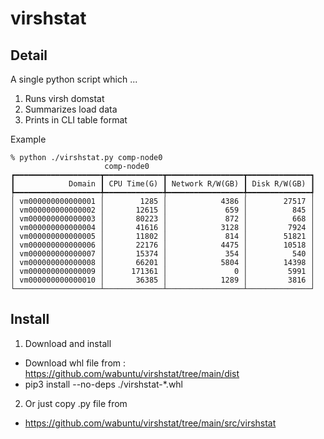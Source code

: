 # virshstat

## Detail

A single python script which ...
1. Runs virsh domstat
2. Summarizes load data
3. Prints in CLI table format

Example
```
% python ./virshstat.py comp-node0
                     comp-node0                      
┏━━━━━━━━━━━━━━━━━━━┳━━━━━━━━━━━━━┳━━━━━━━━━━━━━━━━━┳━━━━━━━━━━━━━━┓
┃            Domain ┃ CPU Time(G) ┃ Network R/W(GB) ┃ Disk R/W(GB) ┃
┡━━━━━━━━━━━━━━━━━━━╇━━━━━━━━━━━━━╇━━━━━━━━━━━━━━━━━╇━━━━━━━━━━━━━━┩
│ vm000000000000001 │        1285 │            4386 │        27517 │
│ vm000000000000002 │       12615 │             659 │          845 │
│ vm000000000000003 │       80223 │             872 │          668 │
│ vm000000000000004 │       41616 │            3128 │         7924 │
│ vm000000000000005 │       11802 │             814 │        51821 │
│ vm000000000000006 │       22176 │            4475 │        10518 │
│ vm000000000000007 │       15374 │             354 │          540 │
│ vm000000000000008 │       66201 │            5804 │        14398 │
│ vm000000000000009 │      171361 │               0 │         5991 │
│ vm000000000000010 │       36385 │            1289 │         3816 │
└───────────────────┴─────────────┴─────────────────┴──────────────┘
```

## Install

1. Download and install
  - Download whl file from : https://github.com/wabuntu/virshstat/tree/main/dist
  - pip3 install  --no-deps ./virshstat-*.whl

2. Or just copy .py file from 
  - https://github.com/wabuntu/virshstat/tree/main/src/virshstat
